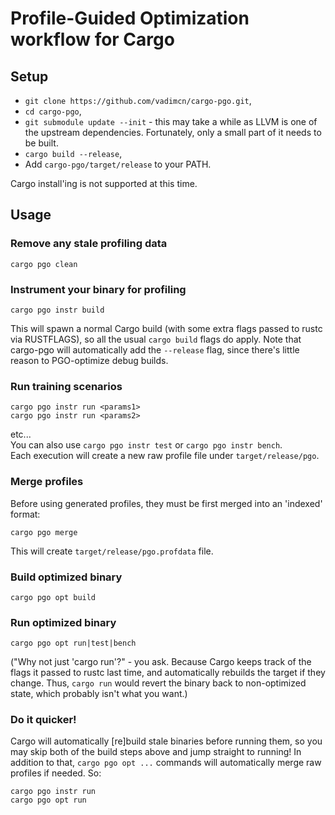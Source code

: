 # Profile-Guided Optimization workflow for Cargo

## Setup
- `git clone https://github.com/vadimcn/cargo-pgo.git`,
- `cd cargo-pgo`,
- `git submodule update --init` - this may take a while as LLVM is one of the upstream 
    dependencies.  Fortunately, only a small part of it needs to be built.
- `cargo build --release`,
- Add `cargo-pgo/target/release` to your PATH.

Cargo install'ing is not supported at this time.

## Usage

### Remove any stale profiling data
```
cargo pgo clean
```

### Instrument your binary for profiling
```
cargo pgo instr build
```  

This will spawn a normal Cargo build (with some extra flags passed to rustc via RUSTFLAGS), so all 
the usual `cargo build` flags do apply.
Note that cargo-pgo will automatically add the `--release` flag, since there's little reason to 
PGO-optimize debug builds.

### Run training scenarios
```
cargo pgo instr run <params1>
cargo pgo instr run <params2>
```
etc...  
You can also use `cargo pgo instr test` or `cargo pgo instr bench`.  
Each execution will create a new raw profile file under `target/release/pgo`.

### Merge profiles
Before using generated profiles, they must be first merged into an 'indexed' format:  
```
cargo pgo merge
``` 
This will create `target/release/pgo.profdata` file.

### Build optimized binary
```
cargo pgo opt build
```

### Run optimized binary
```
cargo pgo opt run|test|bench
```

("Why not just 'cargo run'?" - you ask.  Because Cargo keeps track of the flags it passed 
to rustc last time, and automatically rebuilds the target if they change.  Thus, `cargo run` 
would revert the binary back to non-optimized state, which probably isn't what you want.)

### Do it quicker!
Cargo will automatically [re]build stale binaries before running them, so you may skip both of the
build steps above and jump straight to running!  In addition to that, `cargo pgo opt ...` commands 
will automatically merge raw profiles if needed.  So:  
```
cargo pgo instr run
cargo pgo opt run
```
